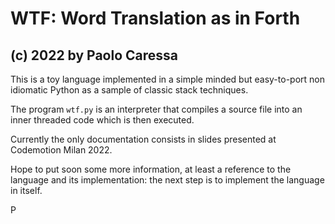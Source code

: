 # WTF: Word Translation as in Forth

## (c) 2022 by Paolo Caressa

This is a toy language implemented in a simple minded but easy-to-port non idiomatic Python as a sample of classic stack techniques.

The program `wtf.py` is an interpreter that compiles a source file into an inner threaded code which is then executed.

Currently the only documentation consists in slides presented at Codemotion Milan 2022.

Hope to put soon some more information, at least a reference to the language and its implementation: the next step is to implement the language in itself.

P
